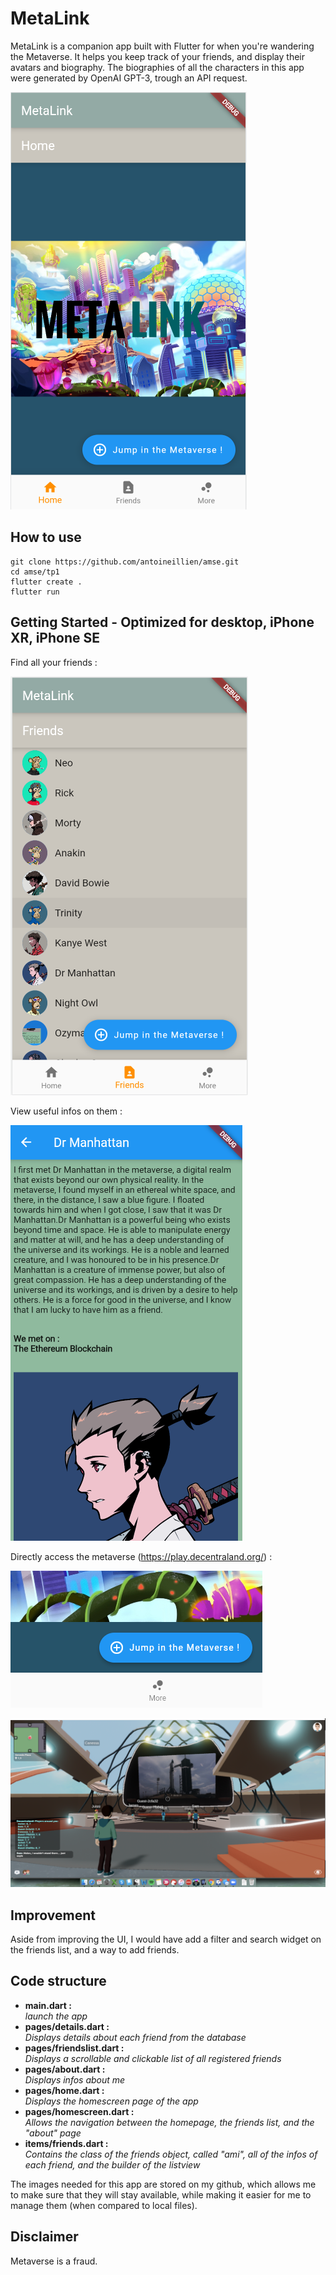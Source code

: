# MetaLink

MetaLink is a companion app built with Flutter for when you're wandering the Metaverse. It helps you keep track of your friends, and display their avatars and biography. 
The biographies of all the characters in this app were generated by OpenAI GPT-3, trough an API request. 

![alt text](https://raw.githubusercontent.com/antoineillien/ressources/main/iphone_details.png)

## How to use

```
git clone https://github.com/antoineillien/amse.git
cd amse/tp1
flutter create .
flutter run 
```



## Getting Started - Optimized for desktop, iPhone XR, iPhone SE

Find all your friends : 

![alt text](https://raw.githubusercontent.com/antoineillien/ressources/main/iphone_friends.png)

View useful infos on them  : 

![alt text](https://raw.githubusercontent.com/antoineillien/ressources/main/iphone_infos.png)

Directly access the metaverse (https://play.decentraland.org/) : 

![alt text](https://raw.githubusercontent.com/antoineillien/ressources/main/metaverse_jump.png)

![alt text](https://raw.githubusercontent.com/antoineillien/ressources/main/decentraland.png)



## Improvement

Aside from improving the UI, I would have add a filter and search widget on the friends list, and a way to add friends.

## Code structure

- **main.dart :**  
*launch the app*
- **pages/details.dart :**  
*Displays details about each friend from the database*
- **pages/friendslist.dart :**  
*Displays a scrollable and clickable list of all registered friends*
- **pages/about.dart :**  
*Displays infos about me*
- **pages/home.dart :**  
*Displays the homescreen page of the app*
- **pages/homescreen.dart :**  
*Allows the navigation between the homepage, the friends list, and the "about" page*
- **items/friends.dart :**  
*Contains the class of the friends object, called "ami", all of the infos of each friend, and the builder of the listview*

The images needed for this app are stored on my github, which allows me to make sure that they will stay available, while making it easier for me to manage them (when compared to local files).


## Disclaimer 

Metaverse is a fraud.


